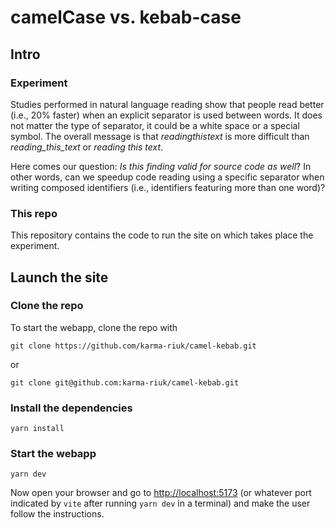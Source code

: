# camelCase vs. kebab-case

## Intro
### Experiment
Studies performed in natural language reading show that people read better (i.e., 20% faster) when an explicit
separator is used between words. It does not matter the type of separator, it could be a white space or a special
symbol. The overall message is that _readingthistext_ is more difficult than _reading_this_text_ or _reading this text_.

Here comes our question: _Is this finding valid for source code as well_? In other words, can we speedup code
reading using a specific separator when writing composed identifiers (i.e., identifiers featuring more than one
word)?

### This repo
This repository contains the code to run the site on which takes place the experiment.

## Launch the site
### Clone the repo
To start the webapp, clone the repo with
```
git clone https://github.com/karma-riuk/camel-kebab.git
```
or 
```
git clone git@github.com:karma-riuk/camel-kebab.git
```
### Install the dependencies
```
yarn install
```
### Start the webapp
```
yarn dev
```
Now open your browser and go to [http://localhost:5173](http://localhost:5173)
(or whatever port indicated by `vite` after running `yarn dev` in a terminal)
and make the user follow the instructions.

